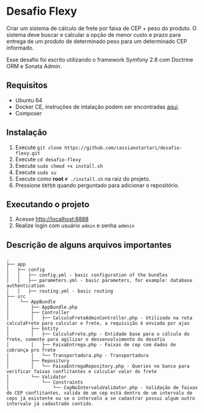 # Desafio Flexy

Criar um sistema de cálculo de frete por faixa de CEP + peso do produto. O sistema deve buscar e calcular a opção de menor custo e prazo para entrega de um produto de
determinado peso para um determinado CEP informado.

Esse desafio foi escrito utilizando o framework Symfony 2.8 com Doctrine ORM e Sonata Admin.

## Requisitos

- Ubuntu 64
- Docker CE, instruções de intalação podem ser encontradas [aqui](https://www.digitalocean.com/community/tutorials/como-instalar-e-usar-o-docker-no-ubuntu-16-04-pt).
- Composer

## Instalação

1. Execute ``git clone https://github.com/cassianotartari/desafio-flexy.git``
2. Execute ``cd desafio-flexy``
3. Execute ``sudo chmod +x install.sh``
4. Execute ``sudo su``
3. Execute como **root** ``# ./install.sh`` na raiz do projeto.
4. Pressione ``ENTER`` quando perguntado para adicionar o repositório.

## Executando o projeto

1. Acesse [http://localhost:8888](http://localhost:8888)
2. Realize login com usuário ``admin`` e senha ``admnin``

## Descrição de alguns arquivos importantes

```
.
├── app
│   ├── config
│   │   ├── config.yml - basic configuration of the bundles
│   │   ├── parameters.yml - basic parameters, for example: database authentication
│   │   ├── routing.yml - basic routing
├── src
│    └── AppBundle
│        ├── AppBundle.php
│        ├── Controller
│        │   ├── CalculoFreteAdminController.php - Utilizado na rota calculaFrete para calcular o frete, a requisição é enviada por ajax
│        ├── Entity
│        │   ├── CalculoFrete.php - Entidade base para o cálculo do frete, somente para agilizar o densenvolvimento do desafio
│        │   ├── FaixaEntrega.php - Faixas de cep com dados de cobrança pro frete
│        │   └── Transportadora.php - Transportadora
│        ├── Repository
│        │   └── FaixaEntregaRepository.php - Queries no banco para verificar faixas conflitantes e calcular valor do frete
│        └── Validator
│            └── Constraints
│                └── CepNoIntervaloValidator.php - Validação de faixas de CEP conflitantes, valida de um cep está dentro de um intervalo de ceps já existente ou se o intervalo a se cadastrar possui algum outro intervalo já cadastrado contido.
```
